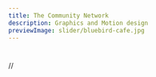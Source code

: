 ```yaml
---
title: The Community Network
description: Graphics and Motion design
previewImage: slider/bluebird-cafe.jpg
---
```


# 




//<dynamic-image filename="expertcasting/internal.png"></dynamic-image>
